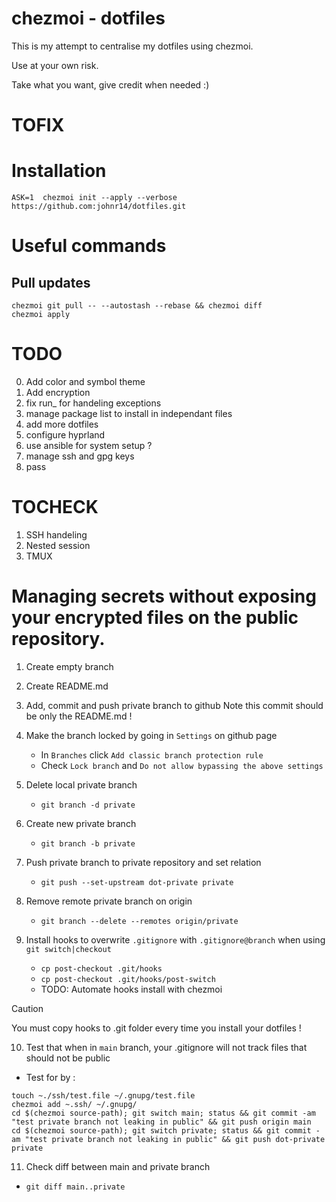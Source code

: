 chezmoi - dotfiles
===========

This is my attempt to centralise my dotfiles using chezmoi.

Use at your own risk.

Take what you want, give credit when needed :)

# TOFIX


# Installation
`ASK=1 
chezmoi init --apply --verbose https://github.com:johnr14/dotfiles.git`


# Useful commands

## Pull updates
```
chezmoi git pull -- --autostash --rebase && chezmoi diff
chezmoi apply
```

# TODO

0. Add color and symbol theme
1. Add encryption
2. fix run_ for handeling exceptions
3. manage package list to install in independant files
4. add more dotfiles
5. configure hyprland
7. use ansible for system setup ?
8. manage ssh and gpg keys
9. pass


# TOCHECK

1. SSH handeling
2. Nested session
3. TMUX

# Managing secrets without exposing your encrypted files on the public repository.

1. Create empty branch

2. Create README.md

3. Add, commit and push private branch to github
   Note this commit should be only the README.md !

4. Make the branch locked by going in `Settings` on github page
   - In `Branches` click `Add classic branch protection rule`
   - Check `Lock branch` and `Do not allow bypassing the above settings`

5. Delete local private branch
   - `git branch -d private`

6. Create new private branch
   - `git branch -b private`

7. Push private branch to private repository and set relation
   - `git push --set-upstream dot-private private`

8. Remove remote private branch on origin
   - `git branch --delete --remotes origin/private`

9. Install hooks to overwrite `.gitignore` with `.gitignore@branch` when using `git switch|checkout`
   - `cp post-checkout .git/hooks`
   - `cp post-checkout .git/hooks/post-switch`
   - TODO: Automate hooks install with chezmoi

> [!CAUTION]
> You must copy hooks to .git folder every time you install your dotfiles !

10. Test that when in `main` branch, your .gitignore will not track files that should not be public
   - Test for by : 
   ```
   touch ~./ssh/test.file ~/.gnupg/test.file
   chezmoi add ~.ssh/ ~/.gnupg/
   cd $(chezmoi source-path); git switch main; status && git commit -am "test private branch not leaking in public" && git push origin main 
   cd $(chezmoi source-path); git switch private; status && git commit -am "test private branch not leaking in public" && git push dot-private private 
   ```

11. Check diff between main and private branch
   - `git diff main..private`
